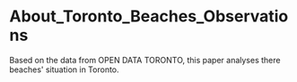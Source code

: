 # About_Toronto_Beaches_Observations
Based on the data from OPEN DATA TORONTO, this paper analyses there beaches' situation in Toronto.
